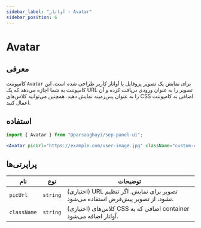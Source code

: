 ```yaml
---
sidebar_label: "آواتار - Avatar"
sidebar_position: 6
---
```

# Avatar

## معرفی

کامپوننت `Avatar` برای نمایش یک تصویر پروفایل یا آواتار کاربر طراحی شده است. این کامپوننت به شما اجازه می‌دهد که یک URL تصویر را به عنوان ورودی دریافت کرده و آن را به عنوان پس‌زمینه نمایش دهید. همچنین می‌توانید کلاس‌های CSS اضافی به کامپوننت اعمال کنید.

## استفاده

```jsx
import { Avatar } from "@parsaaghayi/sep-panel-ui";

<Avatar picUrl="https://example.com/user-image.jpg" className="custom-class" />;
```

## پراپرتی‌ها

| نام         | نوع      | توضیحات                                                                          |
| ----------- | -------- | -------------------------------------------------------------------------------- |
| `picUrl`    | `string` | (اختیاری) URL تصویر برای نمایش. اگر تنظیم نشود، از تصویر پیش‌فرض استفاده می‌شود. |
| `className` | `string` | (اختیاری) کلاس‌های CSS اضافی که به container آواتار اضافه می‌شود.                |
